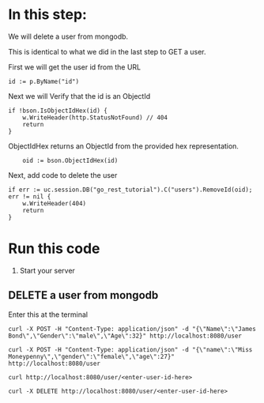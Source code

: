 # In this step:

We will delete a user from mongodb.

This is identical to what we did in the last step to GET a user.

First we will get the user id from the URL

```
id := p.ByName("id")
```

Next we will Verify that the id is an ObjectId

```
if !bson.IsObjectIdHex(id) {
	w.WriteHeader(http.StatusNotFound) // 404
	return
}
```

ObjectIdHex returns an ObjectId from the provided hex representation.

```
	oid := bson.ObjectIdHex(id)
```

Next, add code to delete the user

```
if err := uc.session.DB("go_rest_tutorial").C("users").RemoveId(oid); err != nil {
	w.WriteHeader(404)
	return
}
```

# Run this code

1. Start your server

## DELETE a user from mongodb

Enter this at the terminal

```
curl -X POST -H "Content-Type: application/json" -d "{\"Name\":\"James Bond\",\"Gender\":\"male\",\"Age\":32}" http://localhost:8080/user

curl -X POST -H "Content-Type: application/json" -d "{\"name\":\"Miss Moneypenny\",\"gender\":\"female\",\"age\":27}" http://localhost:8080/user
```

```
curl http://localhost:8080/user/<enter-user-id-here>

```


```
curl -X DELETE http://localhost:8080/user/<enter-user-id-here>
```